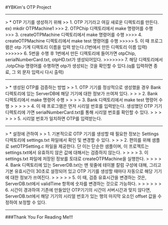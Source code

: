 #YBKim's OTP Project
<br/>
<hr/>
> * OTP 기기를 생성하기 위해 
>> 1. OTP 기기라고 여길 새로운 디렉토리를 만든다. ex) mkdir OTPMachine1
>>> 2. OTPChip 디렉토리에서 make 명령어를 수행
>>> 3. createOTPMachine 디렉토리에서 make 명령어를 수행
>>>> 4. createOTPMachine 디렉토리에서 make test 명령어를 수행
>>>>> 5. 이 때 프로그램은 otp 기계 디렉토리 이름을 입력 받는다.(1번에서 만든 디렉토리 이름 입력)
>>>>>> 6. 5번을 수행 후 1번에서 만든 디렉토리에 들어가면 otpChip, serialNumberCard.txt, otpHD.txt가 생성되어있다.
>>>>>>> 7. 해당 디렉토리에서 ./otpChip 명령어를 수행하면 otp가 생성되는 것을 확인할 수 있다.(q를 입력하면 종료, 그 외 문자 입력시 다시 출력)
<hr/>
> * 생성된 OTP를 검증하는 방법
> > 1. OTP 기기를 정상적으로 생성했을 경우 Bank 디렉토리에 있는 ServerDB에 해당 기기에 대한 정보가 쓰여져 있다.
> > > 2. Bank 디렉토리에서 make 명령어 수행
> > > > 3. Bank 디렉토리에서 make test 명령어 수행
> > > > > 4. 이 때 프로그램은 먼저 시리얼 번호를 입력받는다. 생성했던 OTP 기기 디렉토리에 가면 serialNumberCard.txt를 통해 시리얼 번호를 확인할 수 있다.
> > > > > > 5. 시리얼 번호가 일치하면 OTP를 입력받는다.
<hr/>
> * 설정에 관하여
> > 1. 기본적으로 OTP 기기를 생성할 때 필요한 정보는 Settings 디렉토리에 settings.txt 파일에서 확인 및 변경할 수 있다.
> > > 2. 편의를 위해 샘플로 setOTPSetting.c 파일을 제공한다. 단 이는 단순한  샘플이며, 이 프로젝트는 settings.txt에서 유효하지 않은 값에 대해서는 검증하지 않는다.
> > > > 3. 이 settings.txt 파일에 저장된 정보를 토대로 createOTPMachine을 실행한다.
> > > > 4. Bank 디렉토리에 있는 ServerDB.txt는 맨 윗줄에 테이블 칼럼 구성에 대해, 그리고 기본 유효시간이 30초로 설정되어 있고 OTP 기기를 생성할 때마다 자동으로 해당 기기에 대한 정보가 쓰여진다.
> > > > > 5. 이 때, 검증 유효시간을 변경하는 것은, ServerDB.txt에서 validTime 항목에 숫자를 변경하는 것으로 가능하다.
> > > > > > 6. 시간이 경과하여 기존에 만들었던 OTP기기의 시간이 서버시간과 맞지 않다면, ServerDB.txt에서 해당 기기의 시리얼 번호가 있는 행의 마지막 요소인 offset 값을 수정하여 보정할 수 있다.
<hr/>
###Thank You For Reading Me!!!
